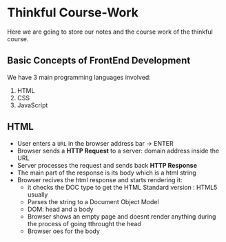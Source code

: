 # Thinkful Course-Work
Here we are going to store our notes and the course work of the thinkful course.

## Basic Concepts of FrontEnd Development

We have 3 main programming languages involved:

 1. HTML
 2. CSS
 3. JavaScript

 ## HTML

  - User enters a `URL` in the browser address bar -> ENTER
  - Browser sends a __HTTP Request__ to a server: domain address inside the URL
  - Server processes the request and sends back __HTTP Response__
  - The main part of the response is its body which is a html string
  - Browser recives the html response and starts rendering it:
    - it checks the DOC type to get the HTML Standard version : HTML5 usually
    - Parses the string to a Document Object Model
    - DOM: head and a body
    - Browser shows an empty page and doesnt render anything during the process of going tthrought the head
    - Browser oes for the body
